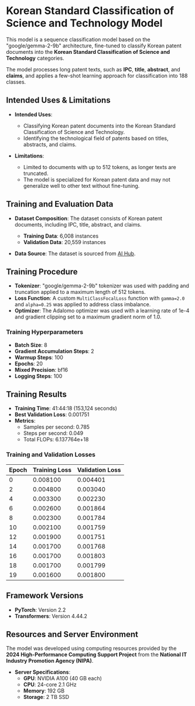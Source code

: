 # Korean Standard Classification of Science and Technology Model 

This model is a sequence classification model based on the "google/gemma-2-9b" architecture, fine-tuned to classify Korean patent documents into the **Korean Standard Classification of Science and Technology** categories.

The model processes long patent texts, such as **IPC**, **title**, **abstract**, and **claims**, and applies a few-shot learning approach for classification into 188 classes.

## Intended Uses & Limitations

- **Intended Uses**: 
  - Classifying Korean patent documents into the Korean Standard Classification of Science and Technology.
  - Identifying the technological field of patents based on titles, abstracts, and claims.

- **Limitations**:
  - Limited to documents with up to 512 tokens, as longer texts are truncated.
  - The model is specialized for Korean patent data and may not generalize well to other text without fine-tuning.

## Training and Evaluation Data

- **Dataset Composition**: The dataset consists of Korean patent documents, including IPC, title, abstract, and claims. 
  - **Training Data**: 6,008 instances
  - **Validation Data**: 20,559 instances

- **Data Source**: The dataset is sourced from [AI Hub](https://www.aihub.or.kr/aihubdata/data/view.do?currMenu=115&topMenu=100&dataSetSn=71531).

## Training Procedure

- **Tokenizer**: "google/gemma-2-9b" tokenizer was used with padding and truncation applied to a maximum length of 512 tokens.
- **Loss Function**: A custom `MultiClassFocalLoss` function with `gamma=2.0` and `alpha=0.25` was applied to address class imbalance.
- **Optimizer**: The Adalomo optimizer was used with a learning rate of 1e-4 and gradient clipping set to a maximum gradient norm of 1.0.

### Training Hyperparameters
- **Batch Size**: 8
- **Gradient Accumulation Steps**: 2
- **Warmup Steps**: 100
- **Epochs**: 20
- **Mixed Precision**: bf16
- **Logging Steps**: 100

## Training Results

- **Training Time**: 41:44:18 (153,124 seconds)
- **Best Validation Loss**: 0.001751
- **Metrics**:
  - Samples per second: 0.785
  - Steps per second: 0.049
  - Total FLOPs: 6.137764e+18

### Training and Validation Losses

| Epoch | Training Loss | Validation Loss |
|-------|---------------|-----------------|
| 0     | 0.008100      | 0.004401        |
| 2     | 0.004800      | 0.003040        |
| 4     | 0.003300      | 0.002230        |
| 6     | 0.002600      | 0.001864        |
| 8     | 0.002300      | 0.001784        |
| 10    | 0.002100      | 0.001759        |
| 12    | 0.001900      | 0.001751        |
| 14    | 0.001700      | 0.001768        |
| 16    | 0.001700      | 0.001803        |
| 18    | 0.001700      | 0.001799        |
| 19    | 0.001600      | 0.001800        |

## Framework Versions

- **PyTorch**: Version 2.2
- **Transformers**: Version 4.44.2

## Resources and Server Environment

The model was developed using computing resources provided by the **2024 High-Performance Computing Support Project** from the **National IT Industry Promotion Agency (NIPA)**.

- **Server Specifications**:
  - **GPU**: NVIDIA A100 (40 GB each)
  - **CPU**: 24-core 2.1 GHz
  - **Memory**: 192 GB
  - **Storage**: 2 TB SSD
